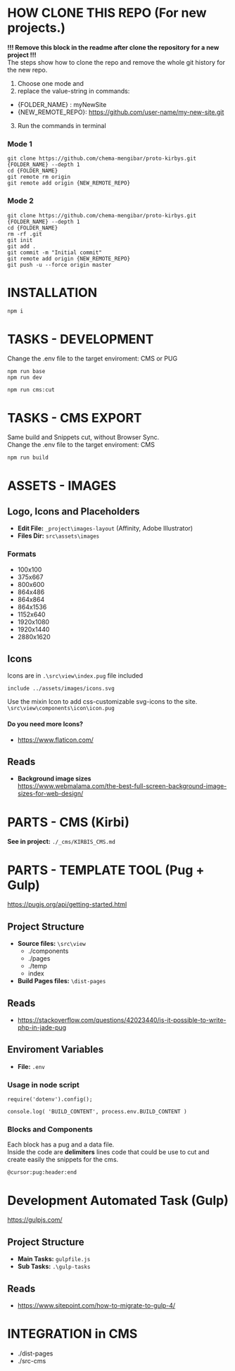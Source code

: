 # HOW CLONE THIS REPO (For new projects.)
**!!! Remove this block in the readme after clone the repository for a new project !!!**  
The steps show how to clone the repo and remove the whole git history for the new repo.  
1. Choose one mode and  
2. replace the value-string in commands:
  - {FOLDER_NAME} : myNewSite
  - {NEW_REMOTE_REPO}: https://github.com/user-name/my-new-site.git
3. Run the commands in terminal

### Mode 1  
```
git clone https://github.com/chema-mengibar/proto-kirbys.git {FOLDER_NAME} --depth 1
cd {FOLDER_NAME}
git remote rm origin
git remote add origin {NEW_REMOTE_REPO}
```

### Mode 2  
```
git clone https://github.com/chema-mengibar/proto-kirbys.git {FOLDER_NAME} --depth 1
cd {FOLDER_NAME}
rm -rf .git
git init
git add .
git commit -m "Initial commit"
git remote add origin {NEW_REMOTE_REPO}
git push -u --force origin master
```


# INSTALLATION
```
npm i
```

# TASKS - DEVELOPMENT

Change the .env file to the target enviroment: CMS or PUG

```
npm run base
npm run dev
```

```
npm run cms:cut
```

# TASKS - CMS EXPORT

Same build and Snippets cut, without Browser Sync.  
Change the .env file to the target enviroment: CMS
```
npm run build
```


# ASSETS - IMAGES

## Logo, Icons and Placeholders
- **Edit File:** `_project\images-layout` (Affinity, Adobe Illustrator)
- **Files Dir:** `src\assets\images`

### Formats
  - 100x100
  - 375x667
  - 800x600
  - 864x486
  - 864x864
  - 864x1536
  - 1152x640
  - 1920x1080
  - 1920x1440
  - 2880x1620

## Icons
Icons are in `.\src\view\index.pug` file included
```
include ../assets/images/icons.svg
```
Use the mixin Icon to add css-customizable svg-icons to the site.
`\src\view\components\icon\icon.pug`

#### Do you need more Icons?
- https://www.flaticon.com/

## Reads
- **Background image sizes**  
  https://www.webmalama.com/the-best-full-screen-background-image-sizes-for-web-design/


# PARTS - CMS (Kirbi)
**See in project:** `./_cms/KIRBIS_CMS.md`


# PARTS - TEMPLATE TOOL (Pug +  Gulp)
https://pugjs.org/api/getting-started.html

## Project Structure
- **Source files:** `\src\view`
  - ./components
  - ./pages
  - ./temp
  - index
- **Build Pages files:** `\dist-pages`

## Reads
- https://stackoverflow.com/questions/42023440/is-it-possible-to-write-php-in-jade-pug

## Enviroment Variables
- **File:** `.env`  

### Usage in node script
```
require('dotenv').config();

console.log( 'BUILD_CONTENT', process.env.BUILD_CONTENT )
```

### Blocks and Components

Each block has a pug and a data file.  
Inside the code are **delimiters** lines code that could be use to cut and create easily the snippets for the cms.
```
@cursor:pug:header:end
```

# Development Automated Task (Gulp)
https://gulpjs.com/

## Project Structure
- **Main Tasks:** `gulpfile.js`
- **Sub Tasks:** `.\gulp-tasks`

## Reads
- https://www.sitepoint.com/how-to-migrate-to-gulp-4/

# INTEGRATION in CMS
- ./dist-pages
- ./src-cms

